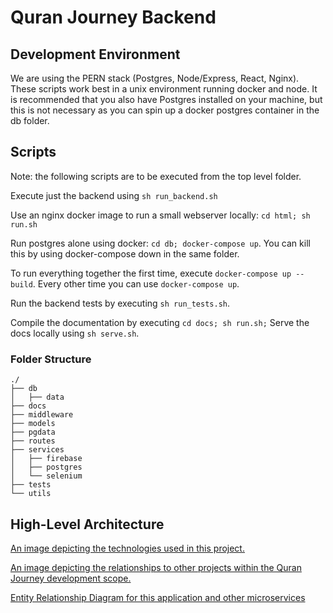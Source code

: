 # Quran Journey Backend

## Development Environment
We are using the PERN stack (Postgres, Node/Express, React, Nginx). These scripts work best in a unix environment running docker and node. It is recommended that you also have Postgres installed on your machine, but this is not necessary as you can spin up a docker postgres container in the db folder.

## Scripts

Note: the following scripts are to be executed from the top level folder.

Execute just the backend using `sh run_backend.sh`

Use an nginx docker image to run a small webserver locally:
`cd html; sh run.sh`

Run postgres alone using docker: `cd db; docker-compose up`. You can kill this by using docker-compose down in the same folder.

To run everything together the first time, execute `docker-compose up --build`. Every other time you can use `docker-compose up`.

Run the backend tests by executing `sh run_tests.sh`.

Compile the documentation by executing `cd docs; sh run.sh;` Serve the docs locally using `sh serve.sh`.

### Folder Structure
```
./
├── db
│   ├── data
├── docs
├── middleware
├── models
├── pgdata
├── routes
├── services
│   ├── firebase
│   ├── postgres
│   └── selenium
├── tests
└── utils
```

## High-Level Architecture 

[An image depicting the technologies used in this project.](https://user-images.githubusercontent.com/35634011/171746819-db404bc7-ed8f-4ad5-a65c-7d1d43051e62.png) 

[An image depicting the relationships to other projects within the Quran Journey development scope.](https://user-images.githubusercontent.com/35634011/171746913-332d998f-88c2-4b9d-84c7-fa189e104a5e.png)

[Entity Relationship Diagram for this application and other microservices](https://github.com/Quran-Journey/backend/tree/master/db#readme)
